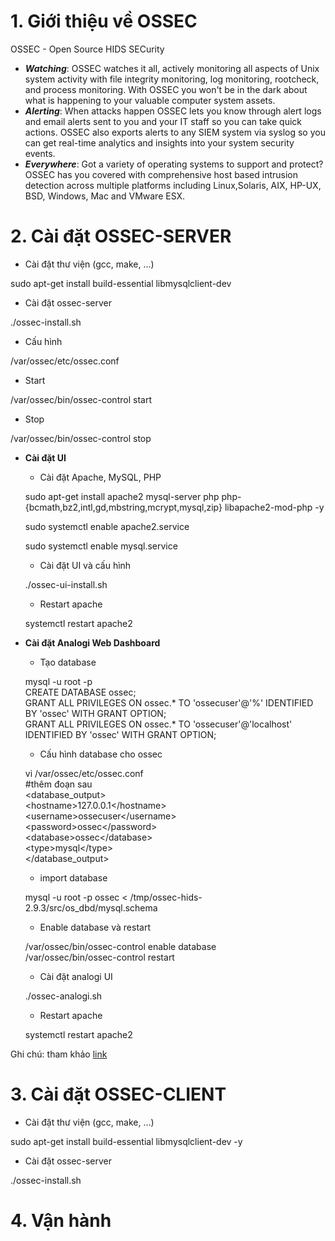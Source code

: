 # 1. Giới thiệu về OSSEC

OSSEC - Open Source HIDS SECurity

* _**Watching**_: OSSEC watches it all, actively monitoring all aspects of Unix system activity with file integrity monitoring, log monitoring, rootcheck, and process monitoring. With OSSEC you won't be in the dark about what is happening to your valuable computer system assets.
* _**Alerting**_: When attacks happen OSSEC lets you know through alert logs and email alerts sent to you and your IT staff so you can take quick actions. OSSEC also exports alerts to any SIEM system via syslog so you can get real-time analytics and insights into your system security events.
* _**Everywhere**_: Got a variety of operating systems to support and protect? OSSEC has you covered with comprehensive host based intrusion detection across multiple platforms including Linux,Solaris, AIX, HP-UX, BSD, Windows, Mac and VMware ESX.

# 2. Cài đặt OSSEC-SERVER

* Cài đặt thư viện \(gcc, make, ...\)

sudo apt-get install build-essential libmysqlclient-dev

* Cài đặt ossec-server

./ossec-install.sh

* Cấu hình

/var/ossec/etc/ossec.conf

* Start

/var/ossec/bin/ossec-control start

* Stop

/var/ossec/bin/ossec-control stop

* **Cài đặt UI**

  * Cài đặt Apache, MySQL, PHP

  sudo apt-get install apache2 mysql-server php php-{bcmath,bz2,intl,gd,mbstring,mcrypt,mysql,zip} libapache2-mod-php -y

  sudo systemctl enable apache2.service

  sudo systemctl enable mysql.service

  * Cài đặt UI và cấu hình

  ./ossec-ui-install.sh

  * Restart apache

  systemctl restart apache2

* **Cài đặt Analogi Web Dashboard**

  * Tạo database

  mysql -u root -p  
  CREATE DATABASE ossec;  
  GRANT ALL PRIVILEGES ON ossec.\* TO 'ossecuser'@'%' IDENTIFIED BY 'ossec' WITH GRANT OPTION;  
  GRANT ALL PRIVILEGES ON ossec.\* TO 'ossecuser'@'localhost' IDENTIFIED BY 'ossec' WITH GRANT OPTION;

  * Cấu hình database cho ossec

  vi /var/ossec/etc/ossec.conf  
  \#thêm đoạn sau  
  &lt;database\_output&gt;  
      &lt;hostname&gt;127.0.0.1&lt;/hostname&gt;  
      &lt;username&gt;ossecuser&lt;/username&gt;  
      &lt;password&gt;ossec&lt;/password&gt;  
      &lt;database&gt;ossec&lt;/database&gt;  
      &lt;type&gt;mysql&lt;/type&gt;  
  &lt;/database\_output&gt;

  * import database

  mysql -u root -p ossec &lt; /tmp/ossec-hids-2.9.3/src/os\_dbd/mysql.schema

  * Enable database và restart

  /var/ossec/bin/ossec-control enable database  
  /var/ossec/bin/ossec-control restart

  * Cài đặt analogi UI

  ./ossec-analogi.sh

  * Restart apache

  systemctl restart apache2

Ghi chú: tham khảo [link](https://glynrob.com/monitoring/ossec/)

# 3. Cài đặt OSSEC-CLIENT

* Cài đặt thư viện \(gcc, make, ...\)

sudo apt-get install build-essential libmysqlclient-dev -y

* Cài đặt ossec-server

./ossec-install.sh

# 4. Vận hành



